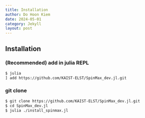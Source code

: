 ```yaml
---
title: Installation
author: Do Hoon Kiem
date: 2024-05-01
category: Jekyll
layout: post
---
```



## Installation 

### (Recommended) add in julia REPL
``` bash
$ julia
] add https://github.com/KAIST-ELST/SpinMax_dev.jl.git
```

### git clone
```bash
$ git clone https://github.com/KAIST-ELST/SpinMax_dev.jl.git
$ cd SpinMax_dev.jl
$ julia ./install_spinmax.jl
```